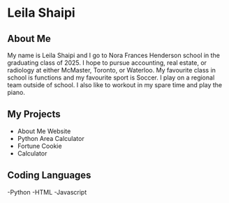 # Leila Shaipi

## About Me
My name is Leila Shaipi and I go to Nora Frances Henderson school in the graduating class of 2025. I hope to pursue accounting, real estate, or radiology at either McMaster, Toronto, or Waterloo. My favourite class in school is functions and my favourite sport is Soccer. I play on a regional team outside of school. I also like to workout in my spare time and play the piano.

## My Projects

- About Me Website
- Python Area Calculator
- Fortune Cookie
- Calculator

## Coding Languages

-Python
-HTML
-Javascript

